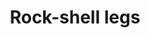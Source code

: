 ---
layout: item
title: Rock-shell legs
item-id: 6130
datatable: true
id: 6130
name: "Rock-shell legs"
members: true
lowalch: 25600
highalch: 38400
examine: "Some tough leggings made from rock crab parts."
monsters:
  - id: 2267
    name: "Dagannoth Rex"
    members: true
    combat_level: 303
    wiki_url: "https://oldschool.runescape.wiki/w/Dagannoth_Rex"
    drops:
      - quantity: "1"
        rarity: 0.0078125
    image: "https://oldschool.runescape.wiki/images/thumb/1/1b/Dagannoth_Rex.png/1200px-Dagannoth_Rex.png?a99a9"
---